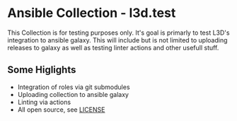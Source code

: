 # Ansible Collection - l3d.test

This Collection is for testing purposes only. It's goal is primarly to test L3D's integration to ansible galaxy.
This will include but is not limited to uploading releases to galaxy as well as testing linter actions and other usefull stuff.

## Some Higlights
+ Integration of roles via git submodules
+ Uploading collection to ansible galaxy
+ Linting via actions
+ All open source, see [LICENSE](LICENSE)
